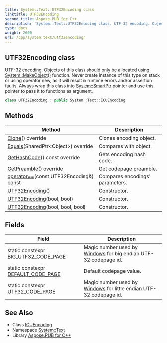 ```yaml
---
title: System::Text::UTF32Encoding class
linktitle: UTF32Encoding
second_title: Aspose.PUB for C++
description: 'System::Text::UTF32Encoding class. UTF-32 encoding. Objects of this class should only be allocated using System::MakeObject() function. Never create instance of this type on stack or using operator new, as it will result in runtime errors and/or assertion faults. Always wrap this class into System::SmartPtr pointer and use this pointer to pass it to functions as argument in C++.'
type: docs
weight: 2600
url: /cpp/system.text/utf32encoding/
---
```

## UTF32Encoding class


UTF-32 encoding. Objects of this class should only be allocated using [System::MakeObject()](../../system/makeobject/) function. Never create instance of this type on stack or using operator new, as it will result in runtime errors and/or assertion faults. Always wrap this class into [System::SmartPtr](../../system/smartptr/) pointer and use this pointer to pass it to functions as argument.

```cpp
class UTF32Encoding : public System::Text::ICUEncoding
```

## Methods

| Method | Description |
| --- | --- |
| [Clone](./clone/)() override | Clones encoding object. |
| [Equals](./equals/)(SharedPtr\<Object\>) override | Compares with object. |
| [GetHashCode](./gethashcode/)() const override | Gets encoding hash code. |
| [GetPreamble](./getpreamble/)() override | Get codepage preamble. |
| [operator==](./operator==/)(const UTF32Encoding\&) const | Compares encodings' parameters. |
| [UTF32Encoding](./utf32encoding/)() | Constructor. |
| [UTF32Encoding](./utf32encoding/)(bool, bool) | Constructor. |
| [UTF32Encoding](./utf32encoding/)(bool, bool, bool) | Constructor. |
## Fields

| Field | Description |
| --- | --- |
| static constexpr [BIG_UTF32_CODE_PAGE](./big_utf32_code_page/) | Magic number used by [Windows](../../system.windows/) for big endian UTF-32 codepage id. |
| static constexpr [DEFAULT_CODE_PAGE](../encoding/default_code_page/) | Default codepage value. |
| static constexpr [UTF32_CODE_PAGE](./utf32_code_page/) | Magic number used by [Windows](../../system.windows/) for little endian UTF-32 codepage id. |
## See Also

* Class [ICUEncoding](../icuencoding/)
* Namespace [System::Text](../)
* Library [Aspose.PUB for C++](../../)
